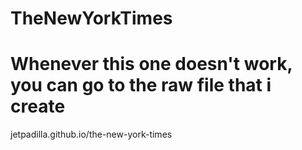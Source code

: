 # TheNewYorkTimes

# Whenever this one doesn't work, you can go to the raw file that i create
 jetpadilla.github.io/the-new-york-times
